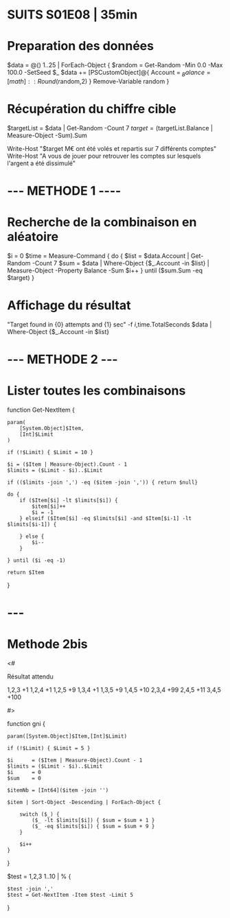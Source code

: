 ﻿# SUITS S01E08 | 35min

# Preparation des données
$data = @()
1..25 | ForEach-Object {
    $random = Get-Random -Min 0.0 -Max 100.0 -SetSeed $_
    $data += [PSCustomObject]@{
        Account = $_
        Balance = [math]::Round($random,2)
    }
    Remove-Variable random
}

# Récupération du chiffre cible
$targetList = $data | Get-Random -Count 7
$target = ($targetList.Balance | Measure-Object -Sum).Sum

Write-Host "$target M€ ont été volés et repartis sur 7 différents comptes"
Write-Host "A vous de jouer pour retrouver les comptes sur lesquels l'argent a été dissimulé"













# --- METHODE 1 ----

# Recherche de la combinaison en aléatoire
$i = 0
$time = Measure-Command {
    do {
        $list = $data.Account | Get-Random -Count 7
        $sum = $data | Where-Object {$_.Account -in $list} | Measure-Object -Property Balance -Sum
        $i++
    } until ($sum.Sum -eq $target)
}

# Affichage du résultat
"Target found in {0} attempts and {1} sec" -f $i,$time.TotalSeconds
$data | Where-Object {$_.Account -in $list}





# --- METHODE 2 ---

# Lister toutes les combinaisons
function Get-NextItem {

    param(
        [System.Object]$Item,
        [Int]$Limit
    )

    if (!$Limit) { $Limit = 10 }

    $i = ($Item | Measure-Object).Count - 1
    $limits = ($Limit - $i)..$Limit

    if (($limits -join ',') -eq ($item -join ',')) { return $null}

    do {
        if ($Item[$i] -lt $limits[$i]) { 
            $item[$i]++
            $i = -1
        } elseif ($Item[$i] -eq $limits[$i] -and $Item[$i-1] -lt $limits[$i-1]) {
            
        } else {
            $i--
        }

    } until ($i -eq -1)

    return $Item
}


# ---

# Methode 2bis

<# 

Résultat attendu 

1,2,3       +1
1,2,4       +1
1,2,5       +9
1,3,4       +1
1,3,5       +9
1,4,5       +10
2,3,4       +99
2,4,5       +11
3,4,5       +100

#>


function gni {

    param([System.Object]$Item,[Int]$Limit)

    if (!$Limit) { $Limit = 5 }

    $i      = ($Item | Measure-Object).Count - 1
    $limits = ($Limit - $i)..$Limit
    $i      = 0
    $sum    = 0

    $itemNb = [Int64]($item -join '')

    $item | Sort-Object -Descending | ForEach-Object {

        switch ($_) {
            ($_ -lt $limits[$i]) { $sum = $sum + 1 }
            ($_ -eq $limits[$i]) { $sum = $sum + 9 }
        }

        $i++
    }






}




$test = 1,2,3
1..10 | % {

    $test -join ','
    $test = Get-NextItem -Item $test -Limit 5

}
